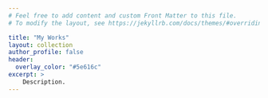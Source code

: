 ```yaml
---
# Feel free to add content and custom Front Matter to this file.
# To modify the layout, see https://jekyllrb.com/docs/themes/#overriding-theme-defaults

title: "My Works"
layout: collection
author_profile: false
header:
  overlay_color: "#5e616c"
excerpt: >
    Description.
---
```

